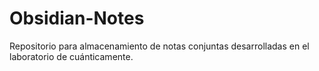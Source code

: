 # Obsidian-Notes
Repositorio para almacenamiento de notas conjuntas desarrolladas en el laboratorio de cuánticamente.
